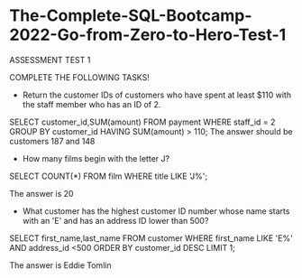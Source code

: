 # The-Complete-SQL-Bootcamp-2022-Go-from-Zero-to-Hero-Test-1

ASSESSMENT TEST 1

COMPLETE THE FOLLOWING TASKS!

* Return the customer IDs of customers who have spent at least $110 with the staff member who has an ID of 2.

SELECT customer_id,SUM(amount)
FROM payment
WHERE staff_id = 2
GROUP BY customer_id
HAVING SUM(amount) > 110;
The answer should be customers 187 and 148

* How many films begin with the letter J? 

SELECT COUNT(*) FROM film
WHERE title LIKE 'J%';

The answer is 20


* What customer has the highest customer ID number whose name starts with an 'E' and has an address ID lower than 500?

SELECT first_name,last_name FROM customer
WHERE first_name LIKE 'E%'
AND address_id <500
ORDER BY customer_id DESC
LIMIT 1;

The answer is Eddie Tomlin

